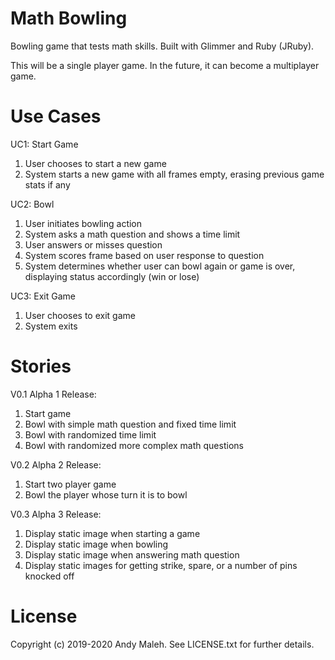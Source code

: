 # Math Bowling

Bowling game that tests math skills. Built with Glimmer and Ruby (JRuby).

This will be a single player game. In the future, it can become a multiplayer game.

# Use Cases

UC1: Start Game

1. User chooses to start a new game
1. System starts a new game with all frames empty, erasing previous game stats if any

UC2: Bowl

1. User initiates bowling action
1. System asks a math question and shows a time limit
1. User answers or misses question
1. System scores frame based on user response to question
1. System determines whether user can bowl again or game is over, displaying status accordingly (win or lose)

UC3: Exit Game

1. User chooses to exit game
2. System exits

# Stories

V0.1 Alpha 1 Release:

1. Start game
1. Bowl with simple math question and fixed time limit
1. Bowl with randomized time limit
1. Bowl with randomized more complex math questions

V0.2 Alpha 2 Release:

1. Start two player game
1. Bowl the player whose turn it is to bowl

V0.3 Alpha 3 Release:

1. Display static image when starting a game
1. Display static image when bowling
1. Display static image when answering math question
1. Display static images for getting strike, spare, or a number of pins knocked off

# License

Copyright (c) 2019-2020 Andy Maleh. See LICENSE.txt for further details.
